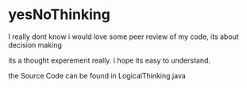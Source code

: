 # yesNoThinking
I really dont know i would love some peer review of my code, its about decision making

its a thought experement really. i hope its easy to understand. 

the Source Code can be found in LogicalThinking.java
